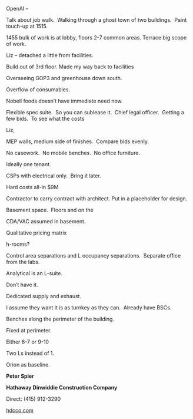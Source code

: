OpenAI –

Talk about job walk.  Walking through a ghost town of two buildings.  Paint touch-up at 1515. 

1455 bulk of work is at lobby, floors 2-7 common areas. Terrace big scope of work. 

Liz – detached a little from facilities. 

Build out of 3rd floor. Made my way back to facilities

Overseeing GOP3 and greenhouse down south. 

Overflow of consumables. 

Nobell foods doesn’t have immediate need now.

Flexible spec suite.  So you can sublease it.  Chief legal officer.  Getting a few bids.  To see what the costs

Liz,

MEP walls, medium side of finishes.  Compare bids evenly. 

No casework.  No mobile benches.  No office furniture. 

Ideally one tenant. 

CSPs with electrical only.  Bring it later. 

Hard costs all-in $9M

Contractor to carry contract with architect. Put in a placeholder for design.

Basement space.  Floors and on the

CDA/VAC assumed in basement.

Qualitative pricing matrix

h-rooms?

Control area separations and L occupancy separations.  Separate office from the labs. 

Analytical is an L-suite. 

Don’t have it. 

Dedicated supply and exhaust. 

I assume they want it is as turnkey as they can.  Already have BSCs. 

Benches along the perimeter of the building. 

Fixed at perimeter. 

Either 6-7 or 9-10

Two Ls instead of 1. 

Orion as baseline. 

**Peter Spier**

**Hathaway Dinwiddie Construction Company**

Direct: (415) 912-3290

[hdcco.com](http://www.hdcco.com/)